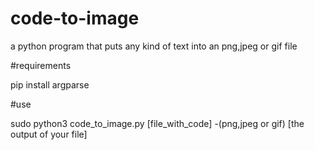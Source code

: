 # code-to-image
a python program that puts any kind of text into an png,jpeg or gif file




#requirements

pip install argparse

#use

sudo python3 code_to_image.py [file_with_code] -(png,jpeg or gif)  [the output of your file]
